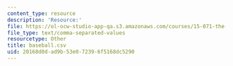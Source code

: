 ```yaml
---
content_type: resource
description: 'Resource:'
file: https://ol-ocw-studio-app-qa.s3.amazonaws.com/courses/15-071-the-analytics-edge-spring-2017/20168d0dad9b53e072396f5168dc5290_baseball.csv
file_type: text/comma-separated-values
resourcetype: Other
title: baseball.csv
uid: 20168d0d-ad9b-53e0-7239-6f5168dc5290
---
```

